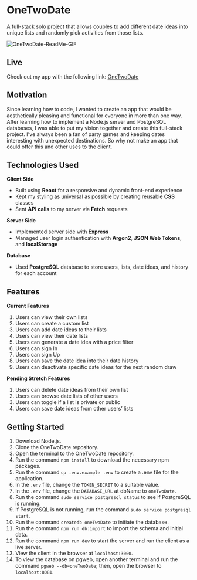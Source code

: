 # OneTwoDate
A full-stack solo project that allows couples to add different date ideas into unique lists and randomly pick activities from those lists.

![OneTwoDate-ReadMe-GIF](https://user-images.githubusercontent.com/82407007/147840395-2d43c5c0-4ce5-40b9-8ae9-904d5a4ac168.gif)

## Live
Check out my app with the following link:
[OneTwoDate](https://one-two-date.herokuapp.com/)

## Motivation
Since learning how to code, I wanted to create an app that would be aesthetically pleasing and functional for everyone in more than one way. After learning how to implement a Node.js server and PostgreSQL databases, I was able to put my vision together and create this full-stack project. I've always been a fan of party games and keeping dates interesting with unexpected destinations. So why not make an app that could offer this and other uses to the client.

## Technologies Used
**Client Side**
* Built using **React** for a responsive and dynamic front-end experience
* Kept my styling as universal as possible by creating reusable **CSS** classes
* Sent **API calls** to my server via **Fetch** requests

**Server Side**
* Implemented server side with **Express**
* Managed user login authentication with **Argon2**, **JSON Web Tokens**, and **localStorage**

**Database**
* Used **PostgreSQL** database to store users, lists, date ideas, and history for each account

## Features
**Current Features**
1. Users can view their own lists
2. Users can create a custom list
3. Users can add date ideas to their lists
4. Users can view their date lists
5. Users can generate a date idea with a price filter
6. Users can sign In
7. Users can sign Up
8. Users can save the date idea into their date history
9. Users can deactivate specific date ideas for the next random draw

**Pending Stretch Features**
1. Users can delete date ideas from their own list
2. Users can browse date lists of other users
3. Users can toggle if a list is private or public
4. Users can save date ideas from other users’ lists

## Getting Started
1. Download Node.js.
2. Clone the OneTwoDate repository.
3. Open the terminal to the OneTwoDate repository.
4. Run the command `npm install` to download the necessary npm packages.
5. Run the command `cp .env.example .env` to create a .env file for the application.
6. In the `.env` file, change the `TOKEN_SECRET` to a suitable value.
7. In the `.env` file, change the `DATABASE_URL` at dbName to `oneTwoDate`.
8. Run the command `sudo service postgresql status` to see if PostgreSQL is running.
9. If PostgreSQL is not running, run the command `sudo service postgresql start`.
10. Run the command `createdb oneTwoDate` to initiate the database.
11. Run the command `npm run db:import` to import the schema and initial data.
12. Run the command `npm run dev` to start the server and run the client as a live server.
13. View the client in the browser at `localhost:3000`.
14. To view the database on pgweb, open another terminal and run the command `pgweb --db=oneTwoDate`; then, open the browser to `localhost:8081`.
